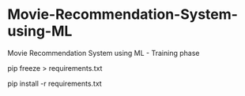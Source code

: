 # Movie-Recommendation-System-using-ML
Movie Recommendation System using ML - Training phase


pip freeze > requirements.txt

pip install -r requirements.txt
